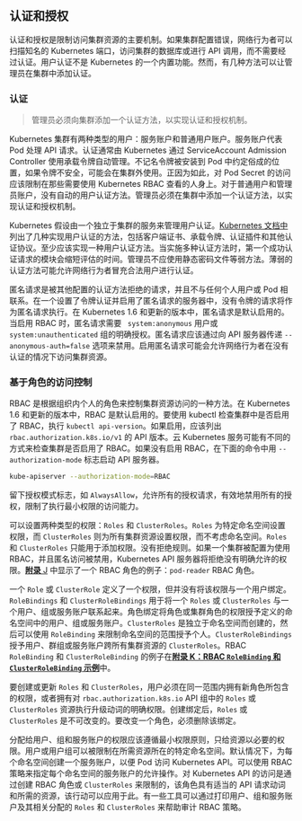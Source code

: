 ## 认证和授权

认证和授权是限制访问集群资源的主要机制。如果集群配置错误，网络行为者可以扫描知名的 Kubernetes 端口，访问集群的数据库或进行 API 调用，而不需要经过认证。用户认证不是 Kubernetes 的一个内置功能。然而，有几种方法可以让管理员在集群中添加认证。

### 认证

> 管理员必须向集群添加一个认证方法，以实现认证和授权机制。

Kubernetes 集群有两种类型的用户：服务账户和普通用户账户。服务账户代表 Pod 处理 API 请求。认证通常由 Kubernetes 通过 ServiceAccount Admission Controller 使用承载令牌自动管理。不记名令牌被安装到 Pod 中约定俗成的位置，如果令牌不安全，可能会在集群外使用。正因为如此，对 Pod Secret 的访问应该限制在那些需要使用 Kubernetes RBAC 查看的人身上。对于普通用户和管理员账户，没有自动的用户认证方法。管理员必须在集群中添加一个认证方法，以实现认证和授权机制。

Kubernetes 假设由一个独立于集群的服务来管理用户认证。[Kubernetes 文档中](https://kubernetes.io/docs/reference/access-authn-authz/authentication)列出了几种实现用户认证的方法，包括客户端证书、承载令牌、认证插件和其他认证协议。至少应该实现一种用户认证方法。当实施多种认证方法时，第一个成功认证请求的模块会缩短评估的时间。管理员不应使用静态密码文件等弱方法。薄弱的认证方法可能允许网络行为者冒充合法用户进行认证。

匿名请求是被其他配置的认证方法拒绝的请求，并且不与任何个人用户或 Pod 相联系。在一个设置了令牌认证并启用了匿名请求的服务器中，没有令牌的请求将作为匿名请求执行。在 Kubernetes 1.6 和更新的版本中，匿名请求是默认启用的。当启用 RBAC 时，匿名请求需要 ` system:anonymous` 用户或 `system:unauthenticated` 组的明确授权。匿名请求应该通过向 API 服务器传递 `--anonymous-auth=false` 选项来禁用。启用匿名请求可能会允许网络行为者在没有认证的情况下访问集群资源。

### 基于角色的访问控制

RBAC 是根据组织内个人的角色来控制集群资源访问的一种方法。在 Kubernetes 1.6 和更新的版本中，RBAC 是默认启用的。要使用 kubectl 检查集群中是否启用了 RBAC，执行 `kubectl api-version`。如果启用，应该列出`rbac.authorization.k8s.io/v1` 的 API 版本。云 Kubernetes 服务可能有不同的方式来检查集群是否启用了 RBAC。如果没有启用 RBAC，在下面的命令中用 `--authorization-mode` 标志启动 API 服务器。

```sh
kube-apiserver --authorization-mode=RBAC
```

留下授权模式标志，如 `AlwaysAllow`，允许所有的授权请求，有效地禁用所有的授权，限制了执行最小权限的访问能力。

可以设置两种类型的权限：`Roles` 和 `ClusterRoles`。`Roles` 为特定命名空间设置权限，而 `ClusterRoles` 则为所有集群资源设置权限，而不考虑命名空间。`Roles` 和 `ClusterRoles` 只能用于添加权限。没有拒绝规则。如果一个集群被配置为使用 RBAC，并且匿名访问被禁用，Kubernetes API 服务器将拒绝没有明确允许的权限。[**附录** J](appendix/j.md) 中显示了一个 RBAC 角色的例子：`pod-reader` RBAC 角色。

一个 `Role` 或 `ClusterRole` 定义了一个权限，但并没有将该权限与一个用户绑定。`RoleBindings` 和 `ClusterRoleBindings` 用于将一个 `Roles` 或 `ClusterRoles` 与一个用户、组或服务账户联系起来。角色绑定将角色或集群角色的权限授予定义的命名空间中的用户、组或服务账户。`ClusterRoles` 是独立于命名空间而创建的，然后可以使用 `RoleBinding` 来限制命名空间的范围授予个人。`ClusterRoleBindings` 授予用户、群组或服务账户跨所有集群资源的 `ClusterRoles`。RBAC `RoleBinding` 和 `ClusterRoleBinding` 的例子在[**附录 K：RBAC `RoleBinding` 和 `ClusterRoleBinding` 示例**](appendix/k.md)中。

要创建或更新 `Roles` 和 `ClusterRoles`，用户必须在同一范围内拥有新角色所包含的权限，或者拥有对 `rbac.authorization.k8s.io` API 组中的 `Roles` 或 `ClusterRoles` 资源执行升级动词的明确权限。创建绑定后，`Roles` 或 `ClusterRoles` 是不可改变的。要改变一个角色，必须删除该绑定。

分配给用户、组和服务账户的权限应该遵循最小权限原则，只给资源以必要的权限。用户或用户组可以被限制在所需资源所在的特定命名空间。默认情况下，为每个命名空间创建一个服务账户，以便 Pod 访问 Kubernetes API。可以使用 RBAC 策略来指定每个命名空间的服务账户的允许操作。对 Kubernetes API 的访问是通过创建 RBAC 角色或 `ClusterRoles` 来限制的，该角色具有适当的 API 请求动词和所需的资源，该行动可以应用于此。有一些工具可以通过打印用户、组和服务账户及其相关分配的 `Roles` 和 `ClusterRoles` 来帮助审计 RBAC 策略。